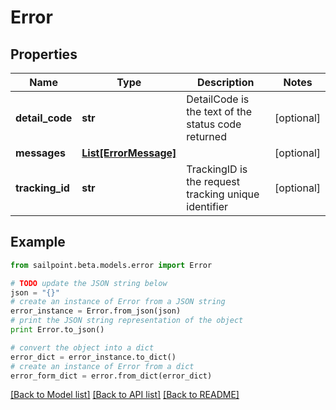 # Error


## Properties

Name | Type | Description | Notes
------------ | ------------- | ------------- | -------------
**detail_code** | **str** | DetailCode is the text of the status code returned | [optional] 
**messages** | [**List[ErrorMessage]**](ErrorMessage.md) |  | [optional] 
**tracking_id** | **str** | TrackingID is the request tracking unique identifier | [optional] 

## Example

```python
from sailpoint.beta.models.error import Error

# TODO update the JSON string below
json = "{}"
# create an instance of Error from a JSON string
error_instance = Error.from_json(json)
# print the JSON string representation of the object
print Error.to_json()

# convert the object into a dict
error_dict = error_instance.to_dict()
# create an instance of Error from a dict
error_form_dict = error.from_dict(error_dict)
```
[[Back to Model list]](../README.md#documentation-for-models) [[Back to API list]](../README.md#documentation-for-api-endpoints) [[Back to README]](../README.md)


